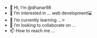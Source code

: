 - 👋 Hi, I’m @dhanar98
- 👀 I’m interested in ... web development💻
- 🌱 I’m currently learning ...⚛
- 💞️ I’m looking to collaborate on ...
- 📫 How to reach me ... 

<!---
dhanar98/dhanar98 is a ✨ special ✨ repository because its `README.md` (this file) appears on your GitHub profile.
You can click the Preview link to take a look at your changes.
--->
